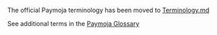 
The official Paymoja terminology has been moved to [Terminology.md](https://github.com/LevelOneProject/Docs/blob/master/terminology.md)

See additional terms in the [Paymoja Glossary](https://leveloneproject.org/the-guide/glossary-of-terms)
